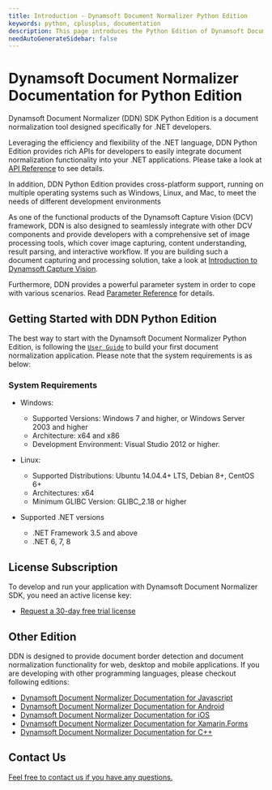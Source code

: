 ```yaml
---
title: Introduction - Dynamsoft Document Normalizer Python Edition
keywords: python, cplusplus, documentation
description: This page introduces the Python Edition of Dynamsoft Document Normalizer
needAutoGenerateSidebar: false
---
```


# Dynamsoft Document Normalizer Documentation for Python Edition

Dynamsoft Document Normalizer (DDN) SDK Python Edition is a document normalization tool designed specifically for .NET developers.

Leveraging the efficiency and flexibility of the .NET language, DDN Python Edition provides rich APIs for developers to easily integrate document normalization functionality into your .NET applications. Please take a look at [API Reference](api-reference/index.md) to see details.

In addition, DDN Python Edition provides cross-platform support, running on multiple operating systems such as Windows, Linux, and Mac, to meet the needs of different development environments

As one of the functional products of the Dynamsoft Capture Vision (DCV) framework, DDN is also designed to seamlessly integrate with other DCV components and provide developers with a comprehensive set of image processing tools, which cover image capturing, content understanding, result parsing, and interactive workflow. If you are building such a document capturing and processing solution, take a look at <a href="{{ site.dcv_introduction }}" target="_blank">Introduction to Dynamsoft Capture Vision</a>.

Furthermore, DDN provides a powerful parameter system in order to cope with various scenarios. Read <a href="{{ site.ddn_parameters_reference }}index.html" target="_blank">Parameter Reference</a> for details.

## Getting Started with DDN Python Edition

The best way to start with the Dynamsoft Document Normalizer Python Edition, is following the [`User Guide`](user-guide/getting-started.md) to build your first document normalization application. Please note that the system requirements is as below:

### System Requirements

- Windows:
  - Supported Versions: Windows 7 and higher, or Windows Server 2003 and higher
  - Architecture: x64 and x86
  - Development Environment: Visual Studio 2012 or higher.

- Linux:
  - Supported Distributions: Ubuntu 14.04.4+ LTS, Debian 8+, CentOS 6+
  - Architectures: x64
  - Minimum GLIBC Version: GLIBC_2.18 or higher

- Supported .NET versions
  - .NET Framework 3.5 and above
  - .NET 6, 7, 8

## License Subscription

To develop and run your application with Dynamsoft Document Normalizer SDK, you need an active license key:
* <a href="https://www.dynamsoft.com/customer/license/trialLicense?utm_source=docs&product=ddn&package=python" target="_blank">Request a 30-day free trial license</a>

## Other Edition

DDN is designed to provide document border detection and document normalization functionality for web, desktop and mobile applications. If you are developing with other programming languages, please checkout following editions:

* <a href="{{ site.ddn_js }}" target="_blank">Dynamsoft Document Normalizer Documentation for Javascript</a>
* <a href="{{ site.ddn_android }}" target="_blank">Dynamsoft Document Normalizer Documentation for Android</a>
* <a href="{{ site.ddn_ios }}" target="_blank">Dynamsoft Document Normalizer Documentation for iOS</a>
* <a href="{{ site.ddn_xamarin }}" target="_blank">Dynamsoft Document Normalizer Documentation for Xamarin.Forms</a>
* <a href="{{ site.ddn_cpp }}" target="_blank">Dynamsoft Document Normalizer Documentation for C++</a>

## Contact Us

<a href="https://www.dynamsoft.com/company/customer-service/#contact" target="_blank">Feel free to contact us if you have any questions.</a>

